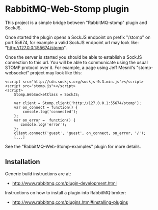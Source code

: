 RabbitMQ-Web-Stomp plugin
=========================

This project is a simple bridge between "RabbitMQ-stomp" plugin and
SockJS.

Once started the plugin opens a SockJS endpoint on prefix "/stomp" on
port 55674, for example a valid SockJS endpoint url may look like:
"http://127.0.0.1:55674/stomp".

Once the server is started you should be able to establish a SockJS
connection to this url. You will be able to communicate using the
usual STOMP protocol over it. For example, a page using Jeff Mesnil's
"stomp-websocket" project may look like this:


    <script src="http://cdn.sockjs.org/sockjs-0.3.min.js"></script>
    <script src="stomp.js"></script>
    <script>
        Stomp.WebSocketClass = SockJS;

        var client = Stomp.client('http://127.0.0.1:55674/stomp');
        var on_connect = function() {
            console.log('connected');
        };
        var on_error =  function() {
           console.log('error');
        };
        client.connect('guest', 'guest', on_connect, on_error, '/');
        [...]

See the "RabbitMQ-Web-Stomp-examples" plugin for more details.


Installation
------------

Generic build instructions are at:

 * http://www.rabbitmq.com/plugin-development.html

Instructions on how to install a plugin into RabbitMQ broker:

  * http://www.rabbitmq.com/plugins.html#installing-plugins
